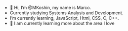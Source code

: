 - 👋 Hi, I’m @MKoshin, my name is Marco.
- Currently studying Systems Analysis and Development.
-  I’m currently learning, JavaScript, Html, CSS, C, C++.
- 💞️ I am currently learning more about the area I love
